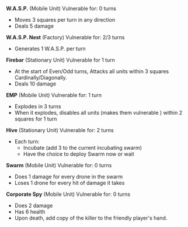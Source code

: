 __W.A.S.P.__
(Mobile Unit)
Vulnerable for: 0 turns
- Moves 3 squares per turn in any direction
- Deals 5 damage 


__W.A.S.P. Nest__
(Factory)
Vulnerable for: 2/3 turns
- Generates 1 W.A.S.P. per turn

__Firebar__
(Stationary Unit)
Vulnerable for 1 turn
- At the start of Even/Odd turns, Attacks all units within 3 squares Cardinally/Diagonally.
- Deals 10 damage

__EMP__
(Mobile Unit)
Vulnerable for: 1 turn
- Explodes in 3 turns
- When it explodes, disables all units (makes them vulnerable ) within 2 squares for 1 turn


__Hive__
(Stationary Unit)
Vulnerable for: 2 turns
- Each turn:
    - Incubate (add 3 to the current incubating swarm)
    - Have the choice to deploy Swarm now or wait

__Swarm__
(Mobile Unit)
Vulnerable for: 0 turns
- Does 1 damage for every drone in the swarm
- Loses 1 drone for every hit of damage it takes

__Corporate Spy__
(Mobile Unit)
Vulnerable for: 0 turns
- Does 2 damage
- Has 6 health
- Upon death, add copy of the killer to the friendly player's hand.
